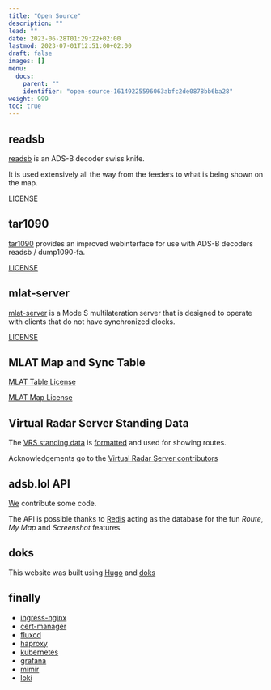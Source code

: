 ```yaml
---
title: "Open Source"
description: ""
lead: ""
date: 2023-06-28T01:29:22+02:00
lastmod: 2023-07-01T12:51:00+02:00
draft: false
images: []
menu:
  docs:
    parent: ""
    identifier: "open-source-16149225596063abfc2de0878bb6ba28"
weight: 999
toc: true
---
```


## readsb

[readsb](https://github.com/wiedehopf/readsb) is an ADS-B decoder swiss knife.

It is used extensively all the way from the feeders to what is being shown on the map.

[LICENSE](https://github.com/wiedehopf/readsb/blob/dev/LICENSE)

## tar1090

[tar1090](https://github.com/wiedehopf/tar1090) provides an improved webinterface for use with ADS-B decoders readsb / dump1090-fa.

[LICENSE](https://github.com/wiedehopf/tar1090/blob/master/LICENSE)

## mlat-server

[mlat-server](https://github.com/katlol/mlat-server/blob/master/COPYING) is a Mode S multilateration server that is designed to operate with clients that do not have synchronized clocks.

[LICENSE](https://github.com/katlol/mlat-server/blob/master/COPYING)


## MLAT Map and Sync Table

[MLAT Table License](https://github.com/adsblol/mlat-server-sync-map/commit/e534d04c7a2718f194fe3f64bd8993f0b8e4ff23)

[MLAT Map License](https://github.com/adsblol/mlat-server-sync-map/commit/e534d04c7a2718f194fe3f64bd8993f0b8e4ff23)

## Virtual Radar Server Standing Data

The [VRS standing data](https://github.com/vradarserver/standing-data/) is [formatted](https://github.com/adsblol/vrs-standing-data) and used for showing routes.

Acknowledgements go to the [Virtual Radar Server contributors](https://www.virtualradarserver.co.uk/Credits.aspx)

## adsb.lol API

[We](https://github.com/adsblol/api/graphs/contributors?from=2023-01-29&to=2037-07-01&type=d) contribute some code.

The API is possible thanks to [Redis](https://redis.io/) acting as the database for the fun _Route_, _My Map_ and _Screenshot_ features.


## doks

This website was built using [Hugo](https://gohugo.io/) and [doks](https://github.com/h-enk/doks)


## finally

- [ingress-nginx](https://github.com/kubernetes/ingress-nginx)
- [cert-manager](https://github.com/cert-manager/cert-manager)
- [fluxcd](https://github.com/fluxcd/flux2)
- [haproxy](https://github.com/haproxy/haproxy)
- [kubernetes](github.com/kubernetes/kubernetes)
- [grafana](https://github.com/grafana/grafana)
- [mimir](https://github.com/grafana/mimir)
- [loki](https://github.com/grafana/loki)


